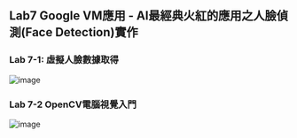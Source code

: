 ## Lab7 Google VM應用 - AI最經典火紅的應用之人臉偵測(Face Detection)實作
### Lab 7-1: 虛擬人臉數據取得
![image](https://github.com/MinChunXie/VirtualBox/assets/100060507/73c2e1a8-a2b3-465e-af8f-c86556e8daec)
### Lab 7-2 OpenCV電腦視覺入門
![image](https://github.com/MinChunXie/VirtualBox/assets/100060507/31170117-edc2-4c58-945e-34eeb4037a21)
